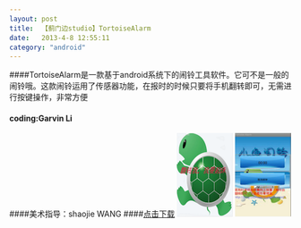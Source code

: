 ```yaml
---
layout: post
title:  【蓟门边studio】TortoiseAlarm
date:   2013-4-8 12:55:11
category: "android"
---
```

####TortoiseAlarm是一款基于android系统下的闹铃工具软件。它可不是一般的闹铃哦。这款闹铃运用了传感器功能，在报时的时候只要将手机翻转即可，无需进行按键操作，非常方便
#### coding:Garvin Li  
####美术指导：shaojie WANG
####[点击下载](/download/TortoiseAlarm.apk)
 <img src='/images/ta.png' width=100 height=150 align=left/> <img src='/images/ta1.png' width=100 height=150 align=center/>